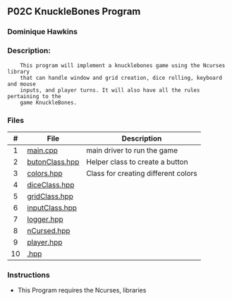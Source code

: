 ## P02C KnuckleBones Program
### Dominique Hawkins
### Description: 
		This program will implement a knucklebones game using the Ncurses library
		that can handle window and grid creation, dice rolling, keyboard and mouse
		inputs, and player turns. It will also have all the rules pertaining to the
		game KnuckleBones.
### Files
|   #   | File     | Description                      |
| :---: | -------- | -------------------------------- |
|   1   |[main.cpp](https://github.com/DomHaw21/2143-OOP-HAWKINS/blob/main/Assignments/P02C/main.cpp)| main driver to run the game|
|   2   |[butonClass.hpp](https://github.com/DomHaw21/2143-OOP-HAWKINS/blob/main/Assignments/P02C/buttonClass.hpp)| Helper class to create a button|
|   3   |[colors.hpp](https://github.com/DomHaw21/2143-OOP-HAWKINS/blob/main/Assignments/P02C/colors.hpp)| Class for creating different colors|
|   4   |[diceClass.hpp]()| |
|   5   |[gridClass.hpp]()| |
|   6   |[inputClass.hpp]()| |
|   7   |[logger.hpp]()| |
|   8   |[nCursed.hpp]()| |
|   9   |[player.hpp]()| |
|  10   |[.hpp]()| |
### Instructions
- This Program requires the Ncurses,  libraries
